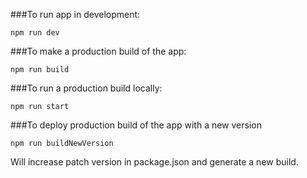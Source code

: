 ###To run app in development:

`npm run dev`

###To make a production build of the app:

`npm run build`

###To run a production build locally:

`npm run start`

###To deploy production build of the app with a new version

`npm run buildNewVersion`

Will increase patch version in package.json and generate a new build. 

